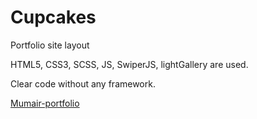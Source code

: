 # Cupcakes
Portfolio site layout

HTML5, CSS3, SCSS, JS, SwiperJS, lightGallery are used.

Clear code without any framework.

<a href="https://irynavdovychenko.github.io/Mumair-portfolio/">Mumair-portfolio</a>
